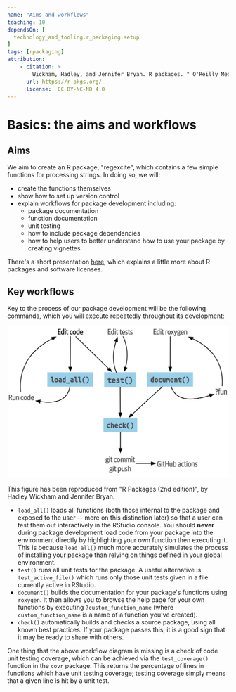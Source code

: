 ```yaml
---
name: "Aims and workflows"
teaching: 10
dependsOn: [
  technology_and_tooling.r_packaging.setup
]
tags: [rpackaging]
attribution:
    - citation: >
        Wickham, Hadley, and Jennifer Bryan. R packages. " O'Reilly Media, Inc.", 2023.
      url: https://r-pkgs.org/
      license:  CC BY-NC-ND 4.0
---
```


# Basics: the aims and workflows

## Aims

We aim to create an R package, "regexcite", which contains a few simple functions for processing strings. In doing so, we will:

- create the functions themselves
- show how to set up version control
- explain workflows for package development including:
  - package documentation
  - function documentation
  - unit testing
  - how to include package dependencies
  - how to help users to better understand how to use your package by creating vignettes

There's a short presentation [here](dependencies/how_to_make_an_R_package.pdf), which explains a little more about R packages and software licenses.

## Key workflows
Key to the process of our package development will be the following commands, which you will execute repeatedly throughout its development:

![Wickham's workflows](dependencies/workflow_wickham.png)

This figure has been reproduced from "R Packages (2nd edition)", by Hadley Wickham and Jennifer Bryan.

- `load_all()` loads all functions (both those internal to the package and exposed to the user -- more on this distinction later) so that a user can test them out interactively in the RStudio console. You should **never** during package development load code from your package into the environment directly by highlighting your own function then executing it. This is because `load_all()` much more accurately simulates the process of installing your package than relying on things defined in your global environment.
- `test()` runs all unit tests for the package. A useful alternative is `test_active_file()` which runs only those unit tests given in a file currently active in RStudio.
- `document()` builds the documentation for your package's functions using `roxygen`. It then allows you to browse the help page for your own functions by executing `?custom_function_name` (where `custom_function_name` is a name of a function you've created).
- `check()` automatically builds and checks a source package, using all known best practices. If your package passes this, it is a good sign that it may be ready to share with others.

One thing that the above workflow diagram is missing is a check of code unit testing coverage, which can be achieved via the `test_coverage()` function in the `covr` package. This returns the percentage of lines in functions which have unit testing coverage; testing coverage simply means that a given line is hit by a unit test.
